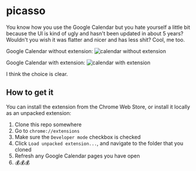 # picasso
You know how you use the Google Calendar but you hate yourself a little bit because the UI is kind of ugly and hasn't been updated in about 5 years? Wouldn't you wish it was flatter and nicer and has less shit?
Cool, me too.

Google Calendar without extension:
![calendar without extension](https://cloud.githubusercontent.com/assets/1369170/21790622/74a34c90-d692-11e6-92d6-9a7251aae2ed.png)

Google Calendar with extension:
![calendar with extension](https://cloud.githubusercontent.com/assets/1369170/21791134/b72b22ec-d695-11e6-88de-46c632bed3b8.png)

I think the choice is clear.

## How to get it
You can install the extension from the Chrome Web Store, or install it locally as an unpacked extension:
 1. Clone this repo somewhere
 1. Go to `chrome://extensions`
 1. Make sure the `Developer mode` checkbox is checked
 1. Click `Load unpacked extension...`, and navigate to the folder that you cloned
 1. Refresh any Google Calendar pages you have open
 1. 💰💰💰
